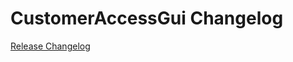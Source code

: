 # CustomerAccessGui Changelog

[Release Changelog](https://github.com/spryker/customer-access-gui/releases)
